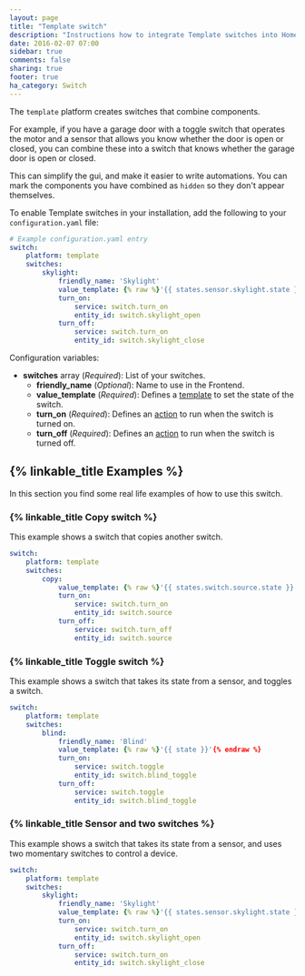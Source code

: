 ```yaml
---
layout: page
title: "Template switch"
description: "Instructions how to integrate Template switches into Home Assistant."
date: 2016-02-07 07:00
sidebar: true
comments: false
sharing: true
footer: true
ha_category: Switch
---
```


The `template` platform creates switches that combine components.

For example, if you have a garage door with a toggle switch that operates the motor and a sensor that allows you know whether the door is open or closed, you can combine these into a switch that knows whether the garage door is open or closed.

This can simplify the gui, and make it easier to write automations. You can mark the components you have combined as `hidden` so they don't appear themselves.

To enable Template switches in your installation, add the following to your `configuration.yaml` file:

```yaml
# Example configuration.yaml entry
switch:
    platform: template
    switches:
        skylight:
            friendly_name: 'Skylight'
            value_template: {% raw %}'{{ states.sensor.skylight.state }}'{% endraw %}
            turn_on:
                service: switch.turn_on
                entity_id: switch.skylight_open
            turn_off:
                service: switch.turn_on
                entity_id: switch.skylight_close
```

Configuration variables:

- **switches** array (*Required*): List of your switches.
  - **friendly_name** (*Optional*): Name to use in the Frontend.
  - **value_template** (*Required*): Defines a [template](/getting-started/templating/) to set the state of the switch.
  - **turn_on** (*Required*): Defines an [action](/getting-started/automation/) to run when the switch is turned on.
  - **turn_off** (*Required*): Defines an [action](/getting-started/automation/) to run when the switch is turned off.

## {% linkable_title Examples %}

In this section you find some real life examples of how to use this switch.

### {% linkable_title Copy switch %}

This example shows a switch that copies another switch.

```yaml
switch:
    platform: template
    switches:
        copy:
            value_template: {% raw %}'{{ states.switch.source.state }}'{% endraw %}
            turn_on:
                service: switch.turn_on
                entity_id: switch.source
            turn_off:
                service: switch.turn_off
                entity_id: switch.source
````

### {% linkable_title Toggle switch %}

This example shows a switch that takes its state from a sensor, and toggles a switch.

```yaml
switch:
    platform: template
    switches:
        blind:
            friendly_name: 'Blind'
            value_template: {% raw %}'{{ state }}'{% endraw %}
            turn_on:
                service: switch.toggle
                entity_id: switch.blind_toggle
            turn_off:
                service: switch.toggle
                entity_id: switch.blind_toggle
```

### {% linkable_title Sensor and two switches %}

This example shows a switch that takes its state from a sensor, and uses two momentary switches to control a device.

```yaml
switch:
    platform: template
    switches:
        skylight:
            friendly_name: 'Skylight'
            value_template: {% raw %}'{{ states.sensor.skylight.state }}'{% endraw %}
            turn_on:
                service: switch.turn_on
                entity_id: switch.skylight_open
            turn_off:
                service: switch.turn_on
                entity_id: switch.skylight_close
```
